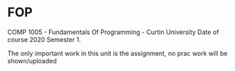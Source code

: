 # FOP
COMP 1005 - Fundamentals Of Programming - Curtin University
Date of course 2020 Semester 1.

The only important work in this unit is the assignment, no prac work will be shown/uploaded
